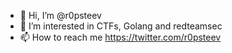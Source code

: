 - 👋 Hi, I’m @r0psteev
- 👀 I’m interested in CTFs, Golang and redteamsec
- 📫 How to reach me https://twitter.com/r0psteev

<!---
r0psteev/r0psteev is a ✨ special ✨ repository because its `README.md` (this file) appears on your GitHub profile.
You can click the Preview link to take a look at your changes.
--->
